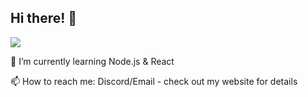 ## Hi there! 👋

![](https://komarev.com/ghpvc/?username=nojszewski&color=blue&style=for-the-badge)


🌱 I’m currently learning Node.js & React

📫 How to reach me: Discord/Email - check out my website for details
